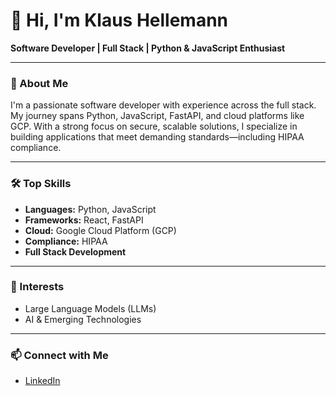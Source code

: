 # 👋 Hi, I'm Klaus Hellemann

**Software Developer | Full Stack | Python & JavaScript Enthusiast**

---

### 🚀 About Me

I'm a passionate software developer with experience across the full stack. My journey spans Python, JavaScript, FastAPI, and cloud platforms like GCP. With a strong focus on secure, scalable solutions, I specialize in building applications that meet demanding standards—including HIPAA compliance.

---

### 🛠️ Top Skills

- **Languages:** Python, JavaScript
- **Frameworks:** React, FastAPI
- **Cloud:** Google Cloud Platform (GCP)
- **Compliance:** HIPAA
- **Full Stack Development**

---

### 🧠 Interests

- Large Language Models (LLMs)
- AI & Emerging Technologies

---

### 📫 Connect with Me

- [LinkedIn](https://www.linkedin.com/in/klaushellemann/)
